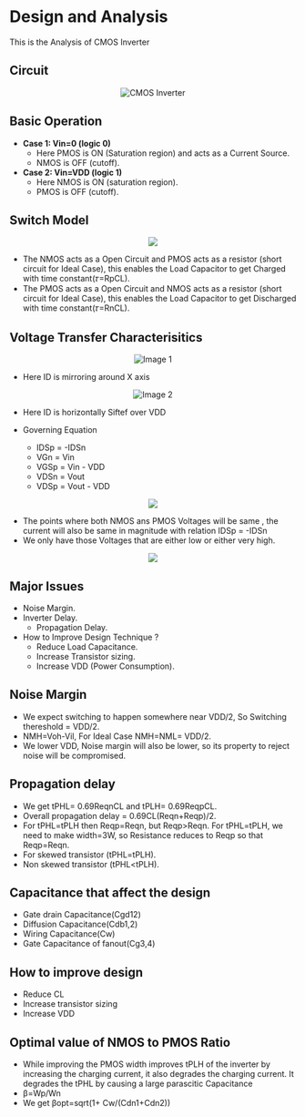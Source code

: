 # Design and Analysis
This is the Analysis of CMOS Inverter

## Circuit
<p align="center">
  <img src="https://github.com/chennakeshavadasa/CMOS-Inverter/assets/123294639/ae2d444a-fbad-47ab-8c0c-07a17661e63e" alt="CMOS Inverter">
</p>

## Basic Operation
- **Case 1: Vin=0 (logic 0)**
  - Here PMOS is ON (Saturation region) and acts as a Current Source.
  - NMOS is OFF (cutoff).
- **Case 2: Vin=VDD (logic 1)**
   - Here NMOS is ON (saturation region).
   - PMOS is OFF (cutoff).
 

## Switch Model

<p align="center">
<img src="https://github.com/chennakeshavadasa/CMOS-Inverter/assets/123294639/b082889c-7a76-430e-9c53-3bf6c6993bd1" >
</p>

- The NMOS acts as a Open Circuit and PMOS acts as a resistor (short circuit for Ideal Case), this enables the Load Capacitor to get Charged with time constant(𝜏=RpCL).
- The PMOS acts as a Open Circuit and NMOS acts as a resistor (short circuit for Ideal Case), this enables the Load Capacitor to get Discharged with time constant(𝜏=RnCL).

## Voltage Transfer Characterisitics

<p align="center">
  <img src="https://github.com/chennakeshavadasa/CMOS-Inverter/assets/123294639/052cf4eb-2f2d-4577-a5fb-3aba90e9d915" alt="Image 1">
</p>

- Here ID is mirroring around X axis


<p align="center">
  <img src="https://github.com/chennakeshavadasa/CMOS-Inverter/assets/123294639/48467720-c38e-406b-bbae-a554bcea6e32" alt="Image 2">
</p>

- Here ID is horizontally Siftef over VDD

- Governing Equation
  - IDSp = -IDSn
  - VGn = Vin
  - VGSp = Vin - VDD
  - VDSn = Vout
  - VDSp = Vout - VDD

<p align="center">  
<img src="https://github.com/chennakeshavadasa/CMOS-Inverter/assets/123294639/ae06ad2f-b02c-4b87-90cf-5a58bb5e5385" >
</p>

- The points where both NMOS ans PMOS Voltages will be same , the current will also be same in magnitude with relation IDSp = -IDSn
- We only have those Voltages that are either low or either very high.

<p align="center">
<img src="https://github.com/chennakeshavadasa/CMOS-Inverter/assets/123294639/68744562-90b0-4a91-82fc-610fe2b8e783" >
</p>

## Major Issues 
- Noise Margin.
- Inverter Delay.
    - Propagation Delay.
- How to Improve Design Technique ?
  - Reduce Load Capacitance.
  - Increase Transistor sizing.
  - Increase VDD (Power Consumption).

## Noise Margin 
- We expect switching to happen somewhere near VDD/2, So Switching thereshold = VDD/2.
- NMH=Voh-Vil, For Ideal Case NMH=NML= VDD/2.
- We lower VDD, Noise margin will also be lower, so its property to reject noise will be compromised.

## Propagation delay

- We get tPHL= 0.69ReqnCL and tPLH= 0.69ReqpCL.
- Overall propagation delay = 0.69CL(Reqn+Reqp)/2.
- For tPHL=tPLH then Reqp=Reqn, but Reqp>Reqn. For tPHL=tPLH, we need to make width=3W, so Resistance reduces to Reqp so that Reqp=Reqn.
- For skewed transistor (tPHL=tPLH).
- Non skewed transistor (tPHL<tPLH).

## Capacitance that affect the design
- Gate drain Capacitance(Cgd12)
- Diffusion Capacitance(Cdb1,2)
- Wiring Capacitance(Cw)
- Gate Capacitance of fanout(Cg3,4)

## How to improve design 
- Reduce CL
- Increase transistor sizing
- Increase VDD

## Optimal value of NMOS to PMOS Ratio
- While improving the PMOS width improves tPLH of the inverter by increasing the charging current, it also degrades the charging current. It degrades the tPHL by causing a large parascitic Capacitance
- β=Wp/Wn
- We get βopt=sqrt(1+ Cw/(Cdn1+Cdn2))
